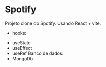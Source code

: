 # Spotify

Projeto clone do Spotify. Usando React + vite.

- hooks:

* useState
* useEffect
* useRef
  Banco de dados:
* MongoDb
